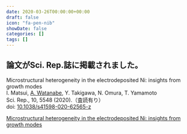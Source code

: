 ```yaml
---
date: 2020-03-26T00:00:00+00:00
draft: false
icon: "fa-pen-nib"
showDate: false
categories: []
tags: []
---
```


## 論文がSci. Rep.誌に掲載されました。

Microstructural heterogeneity in the electrodeposited Ni: insights from growth modes  
    I. Matsui, <u>A. Watanabe</u>, Y. Takigawa, N. Omura, T. Yamamoto  
    Sci. Rep., 10, 5548 (2020).（査読有り）  
    doi: [10.1038/s41598-020-62565-z](https://doi.org/10.1038/s41598-020-62565-z)

<script type="text/javascript" src="//cdn.plu.mx/widget-summary.js"></script>
<a href="https://plu.mx/plum/a/?doi=10.1038%2Fs41598-020-62565-z" data-orientation="vertical" data-hide-print="true" class="plumx-summary" data-site="plum" data-hide-when-empty="true">Microstructural heterogeneity in the electrodeposited Ni: insights from growth modes</a>